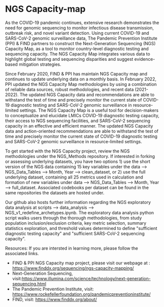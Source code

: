# NGS Capacity-map
 
As the COVID-19 pandemic continues, extensive research demonstrates the need for genomic sequencing to monitor  infectious disease transmission, outbreak risk, and novel variant detection. Using current COVID-19 and SARS-CoV-2 genomic surveillance data, The Pandemic Prevention Institute (PPI) & FIND partners to construct the Next-Generation Sequencing (NGS) Capacity Map, as a tool to monitor country-level diagnostic testing and sequencing capacity. The NGS Capacity Map integrates various data to highlight global testing and sequencing disparities and suggest evidence-based mitigation strategies. 
 
Since February 2020, FIND & PPI has maintain NGS Capacity map and continues to update underlying data on a monthly basis. In February 2022, PPI updated the NGS Capacity Map methodologies by using a combination of reliable data sources, robust methodologies, and recent data (2021-2022). The updated NGS Capacity data and recommendations are able to withstand the test of time and precisely monitor the current state of COVID-19 diagnostic testing and SARS-CoV-2 genomic surveillance in resource-limited settings.  The NGS Capacity Map is a useful tool for decision-makers to conceptualize and elucidate LMICs COVID-19 diagnostic testing capacity, their access to NGS sequencing facilities, and SARS-CoV-2 sequencing capacity in an effective and efficient manner. The updated NGS Capacity data and action-oriented recommendations are able to withstand the test of time and precisely monitor the current state of COVID-19 diagnostic testing and SARS-CoV-2 genomic surveillance in resource-limited settings.

To get started with the NGS Capacity project, review the NGS methodologies under the NGS_Methods repository. If interested in forking or assessing underlying datasets, you have two options 1) use the short version of the NGS data containing 15 key variables under the data --> NGS_Data_Tables --> Month, Year --> clean_dataset, or 2) use the full underlying dataset, containing all 25 metrics used in calculation and formation of new variables under data --> NGS_Data_Tables --> Month, Year --> full_dataset. Associated codebooks per dataset can be found in the same repositories the datasets are hosted under.

Our github also hosts further information regarding the NGS exploratory data analysis at scripts --> data_analysis --> NGS_v1_redefine_archetypes.ipynb. The exploratory data analysis python script walks users through the thorough methodologies, from study population inclusion/exclusion criteria, key metric selection, summary statistics exploration, and threshold values determined to define "sufficient diagnostic testing capacity" and "sufficient SARS-CoV-2 sequencing capacity".

Resources:
If you are intersted in learning more, please follow the associated links.
- FIND & PPI NGS Capacity map project, please visit our webpage at : https://www.finddx.org/sequencing/ngs-capacity-mapping/
- Next-Generation Sequencing, visit:https://www.illumina.com/science/technology/next-generation-sequencing.html
- The Pandemic Prevention Institute, visit: https://www.rockefellerfoundation.org/pandemicpreventioninstitute/
- FIND, visit: https://www.finddx.org/about/


